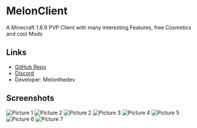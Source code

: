# MelonClient
A Minecraft 1.8.9 PVP Client with many interesting Features, free Cosmetics and cool Mods

## Links ##
- [GitHub Repo](https://github.com/MelonTheDev/MelonClient/)
- [Discord](https://discord.gg/CQQm6sS4Z8)
- Developer: Melonthedev

## Screenshots ##

![Picture 1](https://user-images.githubusercontent.com/56476502/160261937-c3df4048-730e-417c-a0ca-6b574b22cc33.png)
![Picture 2](https://cdn.discordapp.com/attachments/900374653233659904/900396375844478996/unknown.png)
![Picture 2](https://user-images.githubusercontent.com/56476502/160261941-1730ae5a-72a6-4ae0-b26e-2cbcf715acd9.png)
![Picture 3](https://user-images.githubusercontent.com/56476502/160261944-4e59eff7-2e55-452f-98e4-9d1287da1e26.png)
![Picture 4](https://user-images.githubusercontent.com/56476502/160261945-16713706-4285-4612-9c2f-5ae20d3c9f6b.png)
![Picture 5](https://user-images.githubusercontent.com/56476502/160261946-521c54ed-44e8-424d-a418-e4689c6d588f.png)
![Picture 6](https://user-images.githubusercontent.com/56476502/160261949-73bb4bd1-2633-4750-8748-b1ce59d28e54.png)
![Picture 7](https://user-images.githubusercontent.com/56476502/175665864-8cbc075b-9da4-4747-8773-e4b119ff85b1.png)

